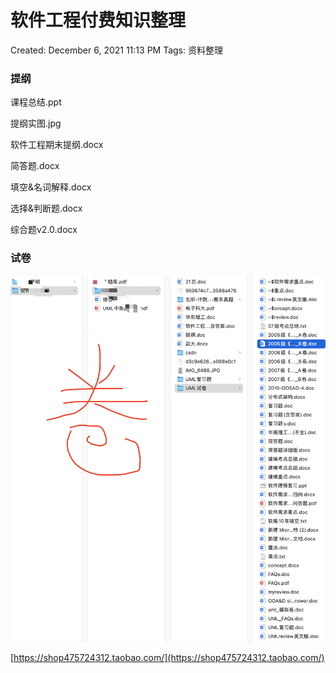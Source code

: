 # 软件工程付费知识整理

Created: December 6, 2021 11:13 PM
Tags: 资料整理

### 提纲

课程总结.ppt

提纲实图.jpg

软件工程期末提纲.docx

简答题.docx

填空&名词解释.docx

选择&判断题.docx

综合题v2.0.docx

### 试卷

![Untitled](%E8%BD%AF%E4%BB%B6%E5%B7%A5%E7%A8%8B%E4%BB%98%E8%B4%B9%E7%9F%A5%E8%AF%86%E6%95%B4%E7%90%86%20209dd844ec0140618d0d4a92354cf241/Untitled.png)

[https://shop475724312.taobao.com/](https://shop475724312.taobao.com/)
